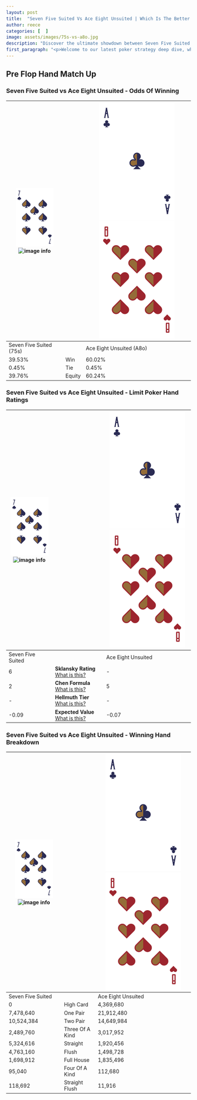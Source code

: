 ```yaml
---
layout: post
title:  "Seven Five Suited Vs Ace Eight Unsuited | Which Is The Better Hand In Poker? A Complete Guide"
author: reece
categories: [  ]
image: assets/images/75s-vs-a8o.jpg
description: "Discover the ultimate showdown between Seven Five Suited and Ace Eight Unsuited in poker! Uncover the odds, strategies, and scenarios where one hand triumphs over the other. Get ready to up your poker game with this thrilling analysis."
first_paragraph: "<p>Welcome to our latest poker strategy deep dive, where we're pitting two distinct hands against each other in a high-stakes showdown: Seven Five Suited vs Ace Eight Unsuited.</p><p>In the dynamic world of poker, every decision counts, and knowing which hand holds the upper hand is key to your success at the table.</p><p>In this article, we'll dissect these two hands, explore the scenarios where one dominates the other, and equip you with the knowledge to make strategic choices that can tip the odds in your favor.</p><p>Get ready to unravel the intriguing dynamics of these poker hands and elevate your game to new heights.</p>"
---
```




[comment]: # (sp0)

## Pre Flop Hand Match Up

<div class="table hand-ratings" markdown="1"> 



### Seven Five Suited vs Ace Eight Unsuited - Odds Of Winning


    
| ![image info](assets/images/hand1/7.png) ![image info](assets/images/hand1/5s.png) |  | ![image info](assets/images/hand2/A.png) ![image info](assets/images/hand2/8o.png) |
| -------- | -------- | -------- |
| Seven Five Suited (75s) |  | Ace Eight Unsuited (A8o) |
| 39.53% | Win | 60.02% |
| 0.45% | Tie | 0.45% |
| 39.76% | Equity | 60.24% |




[comment]: # (sp1)



### Seven Five Suited vs Ace Eight Unsuited - Limit Poker Hand Ratings


    
| ![image info](assets/images/hand1/7.png) ![image info](assets/images/hand1/5s.png) |  | ![image info](assets/images/hand2/A.png) ![image info](assets/images/hand2/8o.png) |
| -------- | -------- | -------- |
| Seven Five Suited |  | Ace Eight Unsuited |
| 6 | **Sklansky Rating** [What is this?](/sklansky-rating-explained) | - |
| 2 | **Chen Formula** [What is this?](/chen-formula-explained) | 5 |
| - | **Hellmuth Tier** [What is this?](/Hellmuth-tier-explained) | - |
| -0.09 | **Expected Value** [What is this?](/expected-value-explained) | -0.07 |




[comment]: # (sp2)



### Seven Five Suited vs Ace Eight Unsuited - Winning Hand Breakdown


    
| ![image info](assets/images/hand1/7.png) ![image info](assets/images/hand1/5s.png) |  | ![image info](assets/images/hand2/A.png) ![image info](assets/images/hand2/8o.png) |
| -------- | -------- | -------- |
| Seven Five Suited |  | Ace Eight Unsuited |
| 0 | High Card | 4,369,680 |
| 7,478,640 | One Pair | 21,912,480 |
| 10,524,384 | Two Pair | 14,649,984 |
| 2,489,760 | Three Of A Kind | 3,017,952 |
| 5,324,616 | Straight | 1,920,456 |
| 4,763,160 | Flush | 1,498,728 |
| 1,698,912 | Full House | 1,835,496 |
| 95,040 | Four Of A Kind | 112,680 |
| 118,692 | Straight Flush | 11,916 |




[comment]: # (sp3)



</div>

[comment]: # (sp4)



[comment]: # (sp5)

